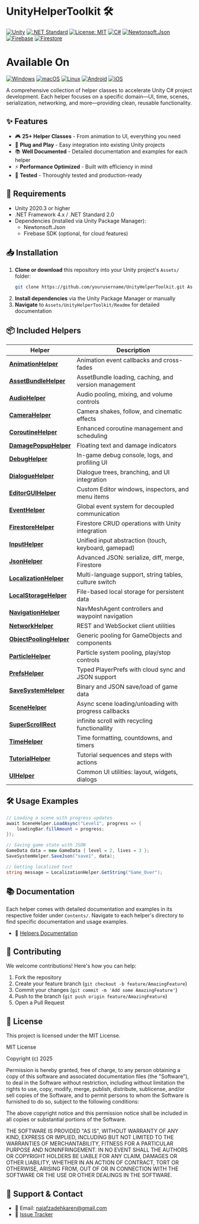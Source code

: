 # UnityHelperToolkit 🛠️

[![Unity](https://img.shields.io/badge/Unity-2021.3%2B-blue.svg)](https://unity.com/)
[![.NET Standard](https://img.shields.io/badge/.NET-Standard%202.1-blueviolet.svg)](https://docs.microsoft.com/en-us/dotnet/standard/net-standard)
[![License: MIT](https://img.shields.io/badge/License-MIT-yellow.svg)](#-license)
[![C#](https://img.shields.io/badge/language-C%23-239120.svg)](https://docs.microsoft.com/en-us/dotnet/csharp/)
[![Newtonsoft.Json](https://img.shields.io/badge/Newtonsoft.Json-supported-brightgreen.svg)](https://www.newtonsoft.com/json)
[![Firebase](https://img.shields.io/badge/Firebase-supported-orange.svg)](https://firebase.google.com/)
[![Firestore](https://img.shields.io/badge/Firestore-supported-orange.svg)](https://firebase.google.com/products/firestore)

# Available On
[![Windows](https://img.shields.io/badge/Windows-supported-blue.svg)](https://www.microsoft.com/windows/)
[![macOS](https://img.shields.io/badge/macOS-supported-lightgrey.svg)](https://www.apple.com/macos/)
[![Linux](https://img.shields.io/badge/Linux-supported-yellowgreen.svg)](https://www.linux.org/)
[![Android](https://img.shields.io/badge/Android-supported-brightgreen.svg)](https://www.android.com/)
[![iOS](https://img.shields.io/badge/iOS-supported-lightgrey.svg)](https://www.apple.com/ios/)

A comprehensive collection of helper classes to accelerate Unity C# project development. Each helper focuses on a specific domain—UI, time, scenes, serialization, networking, and more—providing clean, reusable functionality.

## ✨ Features

- 🎮 **25+ Helper Classes** - From animation to UI, everything you need
- 🔌 **Plug and Play** - Easy integration into existing Unity projects
- 📚 **Well Documented** - Detailed documentation and examples for each helper
- ⚡ **Performance Optimized** - Built with efficiency in mind
- 🧪 **Tested** - Thoroughly tested and production-ready

## 🚀 Requirements

- Unity 2020.3 or higher
- .NET Framework 4.x / .NET Standard 2.0
- Dependencies (installed via Unity Package Manager):
  - Newtonsoft.Json
  - Firebase SDK (optional, for cloud features)

## 📥 Installation

1. **Clone or download** this repository into your Unity project's `Assets/` folder:
   ```bash
   git clone https://github.com/yourusername/UnityHelperToolkit.git Assets/UnityHelperToolkit
   ```
2. **Install dependencies** via the Unity Package Manager or manually
3. **Navigate** to `Assets/UnityHelperToolkit/Readme` for detailed documentation

## 📦 Included Helpers

| Helper                                                    | Description                                           |
| ----------------------------                              | ----------------------------------------------------- |
| [**AnimationHelper**](./Contents/AnimationHelper/)        | Animation event callbacks and cross-fades             |
| [**AssetBundleHelper**](./Contents/AssetBundleHelper/)    | AssetBundle loading, caching, and version management  |
| [**AudioHelper**](./Contents/AudioHelper/)                | Audio pooling, mixing, and volume controls            |
| [**CameraHelper**](./Contents/CameraHelper/)              | Camera shakes, follow, and cinematic effects          |
| [**CoroutineHelper**](./Contents/CoroutineHelper/)        | Enhanced coroutine management and scheduling          |
| [**DamagePopupHelper**](./Contents/DamagePopupHelper/)    | Floating text and damage indicators                   |
| [**DebugHelper**](./Contents/DebugHelper/)                | In-game debug console, logs, and profiling UI         |
| [**DialogueHelper**](./Contents/DialogueHelper/)          | Dialogue trees, branching, and UI integration         |
| [**EditorGUIHelper**](./Contents/EditorGUIHelper/)        | Custom Editor windows, inspectors, and menu items     |
| [**EventHelper**](./Contents/EventHelper/)                | Global event system for decoupled communication       |
| [**FirestoreHelper**](./Contents/FirestoreHelper/)        | Firestore CRUD operations with Unity integration      |
| [**InputHelper**](./Contents/InputHelper/)                | Unified input abstraction (touch, keyboard, gamepad)  |
| [**JsonHelper**](./Contents/JsonHelper/)                  | Advanced JSON: serialize, diff, merge, Firestore      |
| [**LocalizationHelper**](./Contents/LocalizationHelper/)  | Multi-language support, string tables, culture switch |
| [**LocalStorageHelper**](./Contents/LocalStorageHelper/)  | File-based local storage for persistent data          |
| [**NavigationHelper**](./Contents/NavigationHelper/)      | NavMeshAgent controllers and waypoint navigation      |
| [**NetworkHelper**](./Contents/NetworkHelper/)            | REST and WebSocket client utilities                   |
| [**ObjectPoolingHelper**](./Contents/ObjectPoolingHelper/)| Generic pooling for GameObjects and components        |
| [**ParticleHelper**](./Contents/ParticleHelper/)          | Particle system pooling, play/stop controls           |
| [**PrefsHelper**](./Contents/PrefsHelper/)                | Typed PlayerPrefs with cloud sync and JSON support    |
| [**SaveSystemHelper**](./Contents/SaveSystemHelper/)      | Binary and JSON save/load of game data                |
| [**SceneHelper**](./Contents/SceneHelper/)                | Async scene loading/unloading with progress callbacks |
| [**SuperScrollRect**](./Contents/SuperScrollRect/)        | infinite scroll with recycling functionallity         |
| [**TimeHelper**](./Contents/TimeHelper/)                  | Time formatting, countdowns, and timers               |
| [**TutorialHelper**](./Contents/TutorialHelper/)          | Tutorial sequences and steps with actions             |
| [**UIHelper**](./Contents/UIHelper/)                      | Common UI utilities: layout, widgets, dialogs         |

## 🛠️ Usage Examples

```csharp
// Loading a scene with progress updates
await SceneHelper.LoadAsync("Level1", progress => {
    loadingBar.fillAmount = progress;
});

// Saving game state with JSON
GameData data = new GameData { level = 2, lives = 3 };
SaveSystemHelper.SaveJson("save1", data);

// Getting localized text
string message = LocalizationHelper.GetString("Game_Over");
```

## 📚 Documentation

Each helper comes with detailed documentation and examples in its respective folder under `Contents/`. Navigate to each helper's directory to find specific documentation and usage examples.

- 📖 [Helpers Documentation](./Contents/)

## 🤝 Contributing

We welcome contributions! Here's how you can help:

1. Fork the repository
2. Create your feature branch (`git checkout -b feature/AmazingFeature`)
3. Commit your changes (`git commit -m 'Add some AmazingFeature'`)
4. Push to the branch (`git push origin feature/AmazingFeature`)
5. Open a Pull Request

## 📄 License

This project is licensed under the MIT License.

MIT License

Copyright (c) 2025

Permission is hereby granted, free of charge, to any person obtaining a copy
of this software and associated documentation files (the "Software"), to deal
in the Software without restriction, including without limitation the rights
to use, copy, modify, merge, publish, distribute, sublicense, and/or sell
copies of the Software, and to permit persons to whom the Software is
furnished to do so, subject to the following conditions:

The above copyright notice and this permission notice shall be included in all
copies or substantial portions of the Software.

THE SOFTWARE IS PROVIDED "AS IS", WITHOUT WARRANTY OF ANY KIND, EXPRESS OR
IMPLIED, INCLUDING BUT NOT LIMITED TO THE WARRANTIES OF MERCHANTABILITY,
FITNESS FOR A PARTICULAR PURPOSE AND NONINFRINGEMENT. IN NO EVENT SHALL THE
AUTHORS OR COPYRIGHT HOLDERS BE LIABLE FOR ANY CLAIM, DAMAGES OR OTHER
LIABILITY, WHETHER IN AN ACTION OF CONTRACT, TORT OR OTHERWISE, ARISING FROM,
OUT OF OR IN CONNECTION WITH THE SOFTWARE OR THE USE OR OTHER DEALINGS IN THE
SOFTWARE.

## 💬 Support & Contact

- 📧 Email: [najafzadehkaren@gmail.com](mailto:najafzadehkaren@gmail.com)
- 🐛 [Issue Tracker](https://github.com/Karen-Najafzadeh/UnityHelperSDKDocumentation/issues)
